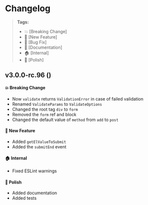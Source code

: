 Changelog
=========

> **Tags:**
> - :boom:       [Breaking Change]
> - :rocket:     [New Feature]
> - :bug:        [Bug Fix]
> - :memo:       [Documentation]
> - :house:      [Internal]
> - :nail_care:  [Polish]

## v3.0.0-rc.96 ()

#### :boom: Breaking Change

* Now `validate` returns `ValidationError` in case of failed validation
* Renamed `ValidateParams` to `ValidateOptions`
* Changed the root tag `div` to `form`
* Removed the `form` ref and block
* Changed the default value of `method` from `add` to `post`

#### :rocket: New Feature

* Added `getElValueToSubmit`
* Added the `submitEnd` event

#### :house: Internal

* Fixed ESLint warnings

#### :nail_care: Polish

* Added documentation
* Added tests
